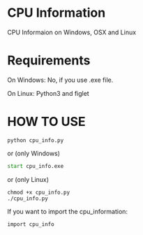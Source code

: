 # CPU Information
CPU Informaion on Windows, OSX and Linux
# Requirements
On Windows: No, if you use .exe file.

On Linux: Python3 and figlet
# HOW TO USE
```python3
python cpu_info.py
```
or (only Windows)
```cmd
start cpu_info.exe
```
or (only Linux)
```python3
chmod +x cpu_info.py
./cpu_info.py
```
If you want to import the cpu_information:
```python3
import cpu_info
```
